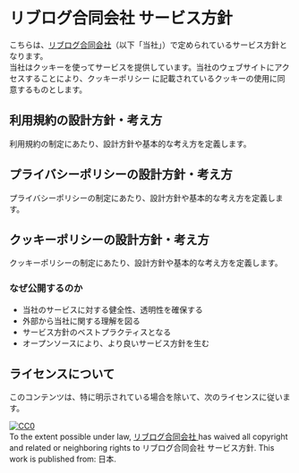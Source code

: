 # リブログ合同会社 サービス方針
こちらは、[リブログ合同会社](https://livlog.jp)（以下「当社」）で定められているサービス方針となります。<br>
当社はクッキーを使ってサービスを提供しています。当社のウェブサイトにアクセスすることにより、クッキーポリシー に記載されているクッキーの使用に同意するものとします。

## 利用規約の設計方針・考え方

利用規約の制定にあたり、設計方針や基本的な考え方を定義します。

## プライバシーポリシーの設計方針・考え方

プライバシーポリシーの制定にあたり、設計方針や基本的な考え方を定義します。

## クッキーポリシーの設計方針・考え方

クッキーポリシーの制定にあたり、設計方針や基本的な考え方を定義します。

### なぜ公開するのか

* 当社のサービスに対する健全性、透明性を確保する
* 外部から当社に関する理解を図る
* サービス方針のベストプラクティスとなる
* オープンソースにより、より良いサービス方針を生む


## ライセンスについて

このコンテンツは、特に明示されている場合を除いて、次のライセンスに従います。

<p xmlns:dct="http://purl.org/dc/terms/" xmlns:vcard="http://www.w3.org/2001/vcard-rdf/3.0#">
  <a rel="license"
     href="http://creativecommons.org/publicdomain/zero/1.0/">
    <img src="http://i.creativecommons.org/p/zero/1.0/88x31.png" style="border-style: none;" alt="CC0" />
  </a>
  <br />
  To the extent possible under law,
  <a rel="dct:publisher" href="https://livlog.jp/">
    <span property="dct:title">リブログ合同会社</span>
  </a>
  has waived all copyright and related or neighboring rights to
  <span property="dct:title">リブログ合同会社 サービス方針</span>.
  This work is published from:
  <span property="vcard:Country" datatype="dct:ISO3166" content="JP" about="http://translimit.co.jp/">日本</span>.
</p>
